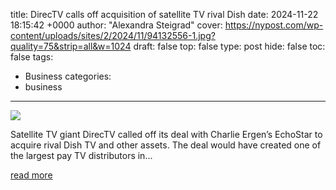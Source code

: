 title: DirecTV calls off acquisition of satellite TV rival Dish
date: 2024-11-22 18:15:42 +0000
author: "Alexandra Steigrad"
cover: https://nypost.com/wp-content/uploads/sites/2/2024/11/94132556-1.jpg?quality=75&strip=all&w=1024
draft: false
top: false
type: post
hide: false
toc: false
tags:
  - Business
categories:
  - business
---

![](https://nypost.com/wp-content/uploads/sites/2/2024/11/94132556-1.jpg?quality=75&strip=all&w=1024)

Satellite TV giant DirecTV called off its deal with Charlie Ergen’s EchoStar to acquire rival Dish TV and other assets. The deal would have created one of the largest pay TV distributors in...

[read more](https://nypost.com/2024/11/22/media/directv-calls-off-acquisition-of-satellite-tv-rival-dish/)
